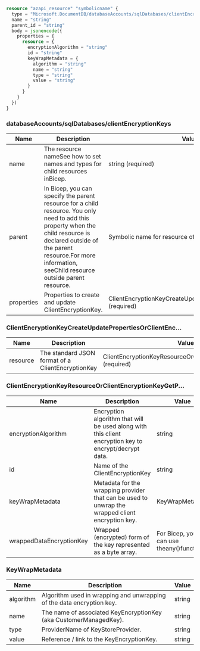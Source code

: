 ```terraform
resource "azapi_resource" "symbolicname" {
  type = "Microsoft.DocumentDB/databaseAccounts/sqlDatabases/clientEncryptionKeys@2023-04-15"
  name = "string"
  parent_id = "string"
  body = jsonencode({
    properties = {
      resource = {
        encryptionAlgorithm = "string"
        id = "string"
        keyWrapMetadata = {
          algorithm = "string"
          name = "string"
          type = "string"
          value = "string"
        }
      }
    }
  })
}

```

### databaseAccounts/sqlDatabases/clientEncryptionKeys

| Name | Description | Value |
|-|-|-|
| name | The resource nameSee how to set names and types for child resources inBicep. | string (required) |
| parent | In Bicep, you can specify the parent resource for a child resource. You only need to add this property when the child resource is declared outside of the parent resource.For more information, seeChild resource outside parent resource. | Symbolic name for resource of type:sqlDatabases |
| properties | Properties to create and update ClientEncryptionKey. | ClientEncryptionKeyCreateUpdatePropertiesOrClientEnc...(required) |


### ClientEncryptionKeyCreateUpdatePropertiesOrClientEnc...

| Name | Description | Value |
|-|-|-|
| resource | The standard JSON format of a ClientEncryptionKey | ClientEncryptionKeyResourceOrClientEncryptionKeyGetP...(required) |


### ClientEncryptionKeyResourceOrClientEncryptionKeyGetP...

| Name | Description | Value |
|-|-|-|
| encryptionAlgorithm | Encryption algorithm that will be used along with this client encryption key to encrypt/decrypt data. | string |
| id | Name of the ClientEncryptionKey | string |
| keyWrapMetadata | Metadata for the wrapping provider that can be used to unwrap the wrapped client encryption key. | KeyWrapMetadata |
| wrappedDataEncryptionKey | Wrapped (encrypted) form of the key represented as a byte array. | For Bicep, you can use theany()function. |


### KeyWrapMetadata

| Name | Description | Value |
|-|-|-|
| algorithm | Algorithm used in wrapping and unwrapping of the data encryption key. | string |
| name | The name of associated KeyEncryptionKey (aka CustomerManagedKey). | string |
| type | ProviderName of KeyStoreProvider. | string |
| value | Reference / link to the KeyEncryptionKey. | string |


